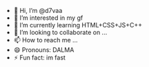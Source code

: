 - 👋 Hi, I’m @d7vaa
- 👀 I’m interested in my gf
- 🌱 I’m currently learning HTML+CSS+JS+C++
- 💞️ I’m looking to collaborate on ...
- 📫 How to reach me ...
- 😄 Pronouns: DALMA
- ⚡ Fun fact: im fast

<!---
d7vaa/d7vaa is a ✨ special ✨ repository because its `README.md` (this file) appears on your GitHub profile.
You can click the Preview link to take a look at your changes.
--->
